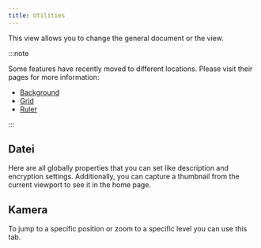 ```yaml
---
title: Utilities
---
```


This view allows you to change the general document or the view.

:::note

Some features have recently moved to different locations. Please visit their pages for more information:

- [Background](/docs/v2/background)
- [Grid](/docs/v2/tools/grid)
- [Ruler](/docs/v2/tools/ruler)

:::

## Datei

Here are all globally properties that you can set like description and encryption settings.
Additionally, you can capture a thumbnail from the current viewport to see it in the home page.

## Kamera

To jump to a specific position or zoom to a specific level you can use this tab.
